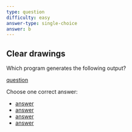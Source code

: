 ```yaml
---
type: question
difficulty: easy
answer-type: single-choice
answer: b
---
```


## Clear drawings

Which program generates the following output?

[question](draw/b.evy "evy:svg")

Choose one correct answer:

- [answer](draw/a.evy "evy:source")
- [answer](draw/b.evy "evy:source")
- [answer](draw/c.evy "evy:source")
- [answer](draw/d.evy "evy:source")
